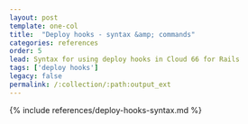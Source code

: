```yaml
---
layout: post
template: one-col
title:  "Deploy hooks - syntax &amp; commands"
categories: references
order: 5
lead: Syntax for using deploy hooks in Cloud 66 for Rails 
tags: ['deploy hooks']
legacy: false
permalink: /:collection/:path:output_ext
---
```


{% include references/deploy-hooks-syntax.md %}